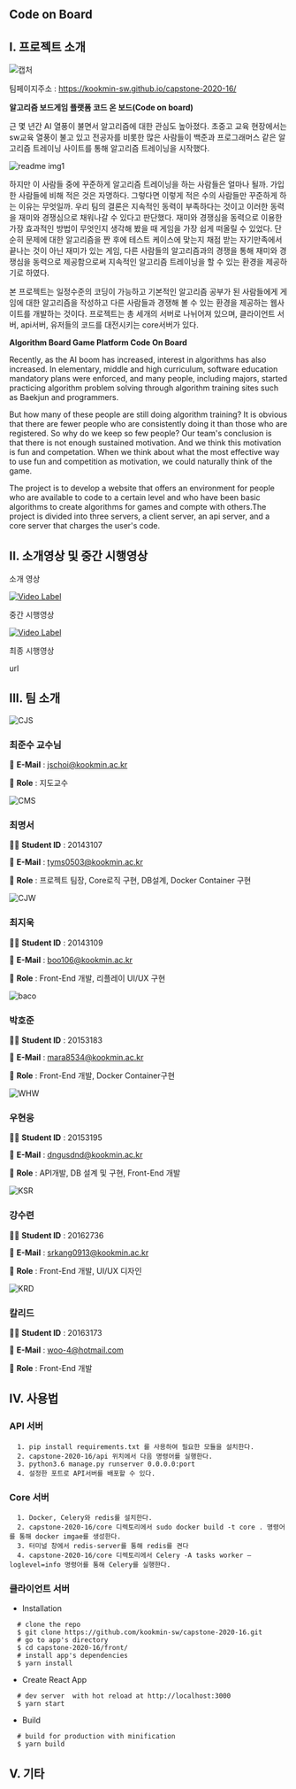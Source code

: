 ## Code on Board


## I. 프로젝트 소개



![캡처](https://user-images.githubusercontent.com/17774917/83146930-ed9a4000-a131-11ea-9035-8ee1bd74d214.JPG)


팀페이지주소 : https://kookmin-sw.github.io/capstone-2020-16/


**알고리즘 보드게임 플랫폼 코드 온 보드(Code on board)**


  근 몇 년간 AI 열풍이 불면서 알고리즘에 대한 관심도 높아졌다. 초중고 교육 현장에서는 sw교육 열풍이 불고 있고 전공자를 비롯한 많은 사람들이 백준과 프로그래머스 같은 알고리즘 트레이닝 사이트를 통해 알고리즘 트레이닝을 시작했다. 


![readme img1](https://user-images.githubusercontent.com/17774917/77534955-07729900-6edd-11ea-8764-affc5b9d1807.JPG)

  하지만 이 사람들 중에 꾸준하게 알고리즘 트레이닝을 하는 사람들은 얼마나 될까. 가입한 사람들에 비해 적은 것은 자명하다. 그렇다면 이렇게 적은 수의 사람들만 꾸준하게 하는 이유는 무엇일까. 우리 팀의 결론은 지속적인 동력이 부족하다는 것이고 이러한 동력을 재미와 경쟁심으로 채워나갈 수 있다고 판단했다.
재미와 경쟁심을 동력으로 이용한 가장 효과적인 방법이 무엇인지 생각해 봤을 때 게임을 가장 쉽게 떠올릴 수 있었다. 단순히 문제에 대한 알고리즘을 짠 후에 테스트 케이스에 맞는지 채점 받는 자기만족에서 끝나는 것이 아닌 재미가 있는 게임, 다른 사람들의 알고리즘과의 경쟁을 통해 재미와 경쟁심을 동력으로 제공함으로써 지속적인 알고리즘 트레이닝을 할 수 있는 환경을 제공하기로 하였다. 

  본 프로젝트는 일정수준의 코딩이 가능하고 기본적인 알고리즘 공부가 된 사람들에게 게임에 대한 알고리즘을 작성하고 다른 사람들과 경쟁해 볼 수 있는 환경을 제공하는 웹사이트를 개발하는 것이다. 프로젝트는 총 세개의 서버로 나뉘어져 있으며, 클라이언트 서버, api서버, 유저들의 코드를 대전시키는 core서버가 있다.
  
  
  
**Algorithm Board Game Platform Code On Board**

 Recently, as the AI boom has increased, interest in algorithms has also increased. In elementary, middle and high curriculum, software education mandatory plans were enforced, and many people, including majors, started practicing algorithm problem solving through algorithm training sites such as Baekjun and programmers.

 But how many of these people are still doing algorithm training? It is obvious that there are fewer people who are consistently doing it than those who are registered. So why do we keep so few people? Our team's conclusion is that there is not enough sustained motivation. And we think this motivation is fun and competation. When we think about what the most effective way to use fun and competition as motivation, we could naturally think of the game.
 
 The project is to develop a website that offers an environment for people who are available to code to a certain level and who have been basic algorithms to create algorithms for games and compte with others.The project is divided into three servers, a client server, an api server, and a core server that charges the user's code.




## II. 소개영상 및 중간 시행영상

소개 영상

[![Video Label](http://img.youtube.com/vi/onwGQSGU9kc/0.jpg)](https://www.youtube.com/watch?v=onwGQSGU9kc&feature=youtu.be)


중간 시행영상

[![Video Label](http://img.youtube.com/vi/0Gv2LHSX710/0.jpg)](https://www.youtube.com/watch?v=0Gv2LHSX710&feature=youtu.be)


최종 시행영상

url 

## III. 팀 소개

![CJS](https://user-images.githubusercontent.com/17774917/77532770-ea3bcb80-6ed8-11ea-84f3-f43deccd5432.JPG)

### 최준수 교수님

📧 **E-Mail** : jschoi@kookmin.ac.kr

📌 **Role**   : 지도교수


![CMS](https://user-images.githubusercontent.com/17774917/77533673-a8ac2000-6eda-11ea-8002-33fac8a50e5a.JPG)



### 최명서

👨‍💻 **Student ID**    : 20143107

📧 **E-Mail** : tyms0503@kookmin.ac.kr

📌 **Role**   : 프로젝트 팀장, Core로직 구현, DB설계, Docker Container 구현




![CJW](https://user-images.githubusercontent.com/17774917/77534006-44d62700-6edb-11ea-8e9b-9e3a26521161.png)

### 최지욱

👨‍💻 **Student ID**    : 20143109

📧 **E-Mail** : boo106@kookmin.ac.kr

📌 **Role**   : Front-End 개발, 리플레이 UI/UX 구현




![baco](https://user-images.githubusercontent.com/17774917/77658505-2430ce80-6fba-11ea-9edd-5469ba88a299.jpg)


### 박호준

👨‍💻 **Student ID**    : 20153183

📧 **E-Mail** : mara8534@kookmin.ac.kr

📌 **Role**   : Front-End 개발, Docker Container구현




![WHW](https://user-images.githubusercontent.com/17774917/77534210-95e61b00-6edb-11ea-9cbc-736274139e3a.jpg)

### 우현웅

👨‍💻 **Student ID**    : 20153195

📧 **E-Mail** : dngusdnd@kookmin.ac.kr

📌 **Role**   : API개발, DB 설계 및 구현, Front-End 개발




![KSR](https://user-images.githubusercontent.com/17774917/77534252-a4cccd80-6edb-11ea-8460-0364b64a4a94.png)


### 강수련

👩‍💻 **Student ID**    : 20162736

📧 **E-Mail** : srkang0913@kookmin.ac.kr

📌 **Role**   : Front-End 개발, UI/UX 디자인




![KRD](https://user-images.githubusercontent.com/17774917/77534337-ce85f480-6edb-11ea-9ce9-bfeb89ccbad5.jpg)

### 칼리드

👨‍💻 **Student ID**    : 20163173

📧 **E-Mail** : woo-4@hotmail.com

📌 **Role**   : Front-End 개발



## IV. 사용법

### API 서버
```
  1. pip install requirements.txt 를 사용하여 필요한 모듈을 설치한다.
  2. capstone-2020-16/api 위치에서 다음 명령어를 실행한다.
  3. python3.6 manage.py runserver 0.0.0.0:port
  4. 설정한 포트로 API서버를 배포할 수 있다.
```

### Core 서버
```
  1. Docker, Celery와 redis를 설치한다.
  2. capstone-2020-16/core 디렉토리에서 sudo docker build -t core . 명령어를 통해 docker imgae를 생성한다.
  3. 터미널 창에서 redis-server를 통해 redis를 켠다
  4. capstone-2020-16/core 디렉토리에서 Celery -A tasks worker –loglevel=info 명령어를 통해 Celery를 실행한다.
```

### 클라이언트 서버
* Installation
```
  # clone the repo
  $ git clone https://github.com/kookmin-sw/capstone-2020-16.git
  # go to app's directory
  $ cd capstone-2020-16/front/
  # install app's dependencies
  $ yarn install
```
      
* Create React App
```
  # dev server  with hot reload at http://localhost:3000
  $ yarn start
```


* Build
```
  # build for production with minification
  $ yarn build
```

## V. 기타
